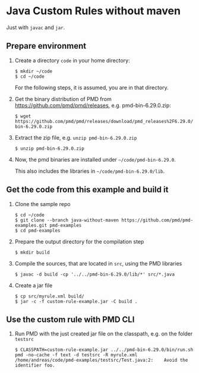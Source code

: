 # Java Custom Rules without maven

Just with `javac` and `jar`.

## Prepare environment

1.  Create a directory `code` in your home directory:

        $ mkdir ~/code
        $ cd ~/code

    For the following steps, it is assumed, you are in that directory.

2.  Get the binary distribution of PMD from <https://github.com/pmd/pmd/releases>, e.g. pmd-bin-6.29.0.zip:

        $ wget https://github.com/pmd/pmd/releases/download/pmd_releases%2F6.29.0/pmd-bin-6.29.0.zip

3.  Extract the zip file, e.g. `unzip pmd-bin-6.29.0.zip`

        $ unzip pmd-bin-6.29.0.zip

4.  Now, the pmd binaries are installed under `~/code/pmd-bin-6.29.0`.

    This also includes the libraries in `~/code/pmd-bin-6.29.0/lib`.

## Get the code from this example and build it

1.  Clone the sample repo

        $ cd ~/code
        $ git clone --branch java-without-maven https://github.com/pmd/pmd-examples.git pmd-examples
        $ cd pmd-examples

2.  Prepare the output directory for the compilation step

        $ mkdir build

3.  Compile the sources, that are located in `src`, using the PMD libraries

        $ javac -d build -cp '../../pmd-bin-6.29.0/lib/*' src/*.java

4.  Create a jar file

        $ cp src/myrule.xml build/
        $ jar -c -f custom-rule-example.jar -C build .

## Use the custom rule with PMD CLI

1.  Run PMD with the just created jar file on the classpath, e.g. on the folder `testsrc`

        $ CLASSPATH=custom-rule-example.jar ../../pmd-bin-6.29.0/bin/run.sh pmd -no-cache -f text -d testsrc -R myrule.xml
        /home/andreas/code/pmd-examples/testsrc/Test.java:2:	Avoid the identifier foo.
